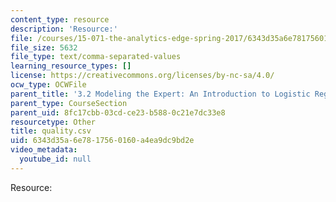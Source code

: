 ```yaml
---
content_type: resource
description: 'Resource:'
file: /courses/15-071-the-analytics-edge-spring-2017/6343d35a6e7817560160a4ea9dc9bd2e_quality.csv
file_size: 5632
file_type: text/comma-separated-values
learning_resource_types: []
license: https://creativecommons.org/licenses/by-nc-sa/4.0/
ocw_type: OCWFile
parent_title: '3.2 Modeling the Expert: An Introduction to Logistic Regression'
parent_type: CourseSection
parent_uid: 8fc17cbb-03cd-ce23-b588-0c21e7dc33e8
resourcetype: Other
title: quality.csv
uid: 6343d35a-6e78-1756-0160-a4ea9dc9bd2e
video_metadata:
  youtube_id: null
---
```

Resource:
